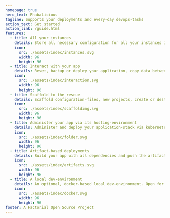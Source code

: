 ```yaml
---
homepage: true
hero_text: Phabalicious
tagline: Supports your deployments and every-day devops-tasks
action_text: Get started
action_link: /guide.html
features:
  - title: All your instances
    details: Store all necessary configuration for all your instances inside your project-folder.
    icon:
      src: ./assets/index/instances.svg
      width: 96
      height: 96
  - title: Interact with your app
    details: Reset, backup or deploy your application, copy data between instances or run custom scripts.
    icon:
      src: ./assets/index/interaction.svg
      width: 96
      height: 96
  - title: Scaffold to the rescue
    details: Scaffold configuration-files, new projects, create or destroy new instances of your app.
    icon:
      src: ./assets/index/scaffolding.svg
      width: 96
      height: 96
  - title: Administer your app via its hosting-environment
    details: Administer and deploy your application-stack via kubernetes, docker or docker-composer.
    icon:
      src: ./assets/index/folder.svg
      width: 96
      height: 96
  - title: Artifact-based deployments
    details: Build your app with all dependencies and push the artifacts down the pipeline.
    icon:
      src: ./assets/index/artifacts.svg
      width: 96
      height: 96
  - title: A local dev-environment
    details: An optional, docker-based local dev-environment. Open for all (docker-based) stacks.
    icon:
      src: ./assets/index/docker.svg
      width: 96
      height: 96
footer: A Factorial Open Source Project
---
```

